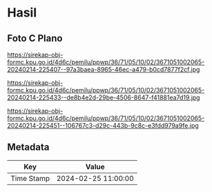# Hasil

## Foto C Plano

https://sirekap-obj-formc.kpu.go.id/4d6c/pemilu/ppwp/36/71/05/10/02/3671051002065-20240214-225407--97a3baea-8965-46ec-a479-b0cd7877f2cf.jpg

https://sirekap-obj-formc.kpu.go.id/4d6c/pemilu/ppwp/36/71/05/10/02/3671051002065-20240214-225433--de8b4e2d-29be-4506-8647-f41881ea7d19.jpg

https://sirekap-obj-formc.kpu.go.id/4d6c/pemilu/ppwp/36/71/05/10/02/3671051002065-20240214-225451--106767c3-d29c-443b-9c8c-e3fdd979a9fe.jpg


## Metadata

| Key        | Value               |
| ---------- | ------------------- |
| Time Stamp | 2024-02-25 11:00:00 |



